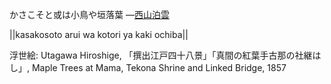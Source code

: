 かさこそと或は小鳥や垣落葉
—[西山泊雲](https://ja.wikipedia.org/wiki/西山泊雲)

||kasakosoto arui wa kotori ya kaki ochiba||

浮世絵: Utagawa Hiroshige, 「撰出江戸四十八景」「真間の紅葉手古那の社継はし」, Maple Trees at Mama, Tekona Shrine and Linked Bridge, 1857
